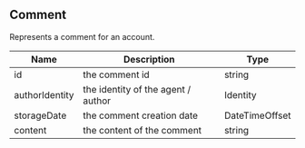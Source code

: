 ## Comment

Represents a comment for an account.

| Name                     | Description                                                           | Type                       |
|--------------------------|-----------------------------------------------------------------------|----------------------------|
| id                       | the comment id                                                        | string                     |
| authorIdentity           | the identity of the agent / author                                    | Identity                   |
| storageDate              | the comment creation date                                             | DateTimeOffset             |
| content                  | the content of the comment                                            | string                     |